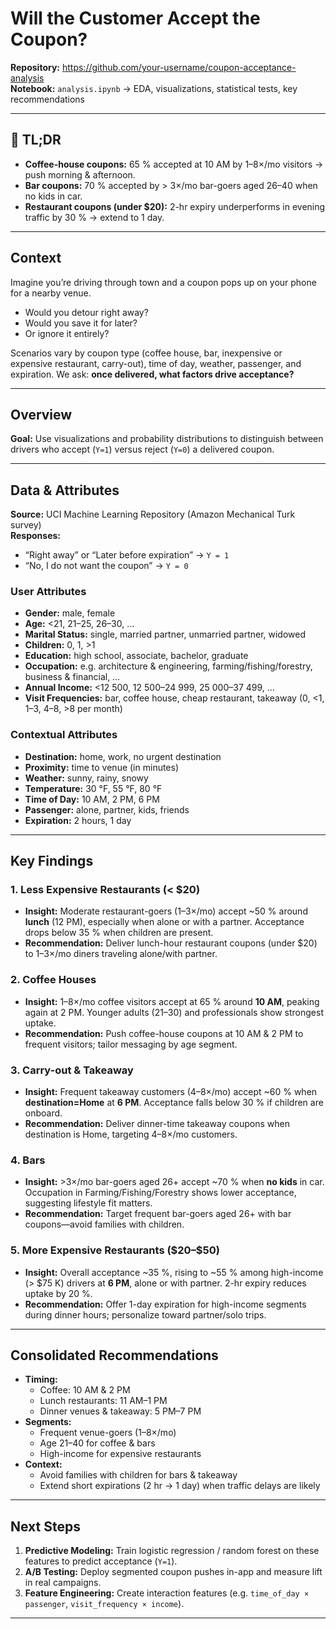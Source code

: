 # Will the Customer Accept the Coupon?

**Repository:** https://github.com/your-username/coupon-acceptance-analysis  
**Notebook:** `analysis.ipynb` → EDA, visualizations, statistical tests, key recommendations  

---

## 🚀 TL;DR

- **Coffee-house coupons:** 65 % accepted at 10 AM by 1–8×/mo visitors → push morning & afternoon.  
- **Bar coupons:** 70 % accepted by > 3×/mo bar-goers aged 26–40 when no kids in car.  
- **Restaurant coupons (under $20):** 2-hr expiry underperforms in evening traffic by 30 % → extend to 1 day.  

---

## Context

Imagine you’re driving through town and a coupon pops up on your phone for a nearby venue.  
- Would you detour right away?  
- Would you save it for later?  
- Or ignore it entirely?  

Scenarios vary by coupon type (coffee house, bar, inexpensive or expensive restaurant, carry-out), time of day, weather, passenger, and expiration. We ask: **once delivered, what factors drive acceptance?**

---

## Overview

**Goal:** Use visualizations and probability distributions to distinguish between drivers who accept (`Y=1`) versus reject (`Y=0`) a delivered coupon.

---

## Data & Attributes

**Source:** UCI Machine Learning Repository (Amazon Mechanical Turk survey)  
**Responses:**  
- “Right away” or “Later before expiration” → `Y = 1`  
- “No, I do not want the coupon” → `Y = 0`  

### User Attributes  
- **Gender:** male, female  
- **Age:** <21, 21–25, 26–30, …  
- **Marital Status:** single, married partner, unmarried partner, widowed  
- **Children:** 0, 1, >1  
- **Education:** high school, associate, bachelor, graduate  
- **Occupation:** e.g. architecture & engineering, farming/fishing/forestry, business & financial, …  
- **Annual Income:** <12 500, 12 500–24 999, 25 000–37 499, …  
- **Visit Frequencies:** bar, coffee house, cheap restaurant, takeaway (0, <1, 1–3, 4–8, >8 per month)  

### Contextual Attributes  
- **Destination:** home, work, no urgent destination  
- **Proximity:** time to venue (in minutes)  
- **Weather:** sunny, rainy, snowy  
- **Temperature:** 30 °F, 55 °F, 80 °F  
- **Time of Day:** 10 AM, 2 PM, 6 PM  
- **Passenger:** alone, partner, kids, friends  
- **Expiration:** 2 hours, 1 day  

---

## Key Findings

### 1. Less Expensive Restaurants (< \$20)  
- **Insight:** Moderate restaurant-goers (1–3×/mo) accept ~50 % around **lunch** (12 PM), especially when alone or with a partner. Acceptance drops below 35 % when children are present.  
- **Recommendation:** Deliver lunch-hour restaurant coupons (under \$20) to 1–3×/mo diners traveling alone/with partner.

### 2. Coffee Houses  
- **Insight:** 1–8×/mo coffee visitors accept at 65 % around **10 AM**, peaking again at 2 PM. Younger adults (21–30) and professionals show strongest uptake.  
- **Recommendation:** Push coffee-house coupons at 10 AM & 2 PM to frequent visitors; tailor messaging by age segment.

### 3. Carry-out & Takeaway  
- **Insight:** Frequent takeaway customers (4–8×/mo) accept ~60 % when **destination=Home** at **6 PM**. Acceptance falls below 30 % if children are onboard.  
- **Recommendation:** Deliver dinner-time takeaway coupons when destination is Home, targeting 4–8×/mo customers.

### 4. Bars  
- **Insight:** >3×/mo bar-goers aged 26+ accept ~70 % when **no kids** in car. Occupation in Farming/Fishing/Forestry shows lower acceptance, suggesting lifestyle fit matters.  
- **Recommendation:** Target frequent bar-goers aged 26+ with bar coupons—avoid families with children.

### 5. More Expensive Restaurants (\$20–\$50)  
- **Insight:** Overall acceptance ~35 %, rising to ~55 % among high-income (> \$75 K) drivers at **6 PM**, alone or with partner. 2-hr expiry reduces uptake by 20 %.  
- **Recommendation:** Offer 1-day expiration for high-income segments during dinner hours; personalize toward partner/solo trips.

---

## Consolidated Recommendations

- **Timing:**  
  - Coffee: 10 AM & 2 PM  
  - Lunch restaurants: 11 AM–1 PM  
  - Dinner venues & takeaway: 5 PM–7 PM  
- **Segments:**  
  - Frequent venue-goers (1–8×/mo)  
  - Age 21–40 for coffee & bars  
  - High-income for expensive restaurants  
- **Context:**  
  - Avoid families with children for bars & takeaway  
  - Extend short expirations (2 hr → 1 day) when traffic delays are likely  

---

## Next Steps

1. **Predictive Modeling:** Train logistic regression / random forest on these features to predict acceptance (`Y=1`).  
2. **A/B Testing:** Deploy segmented coupon pushes in-app and measure lift in real campaigns.  
3. **Feature Engineering:** Create interaction features (e.g. `time_of_day × passenger`, `visit_frequency × income`).  

---


